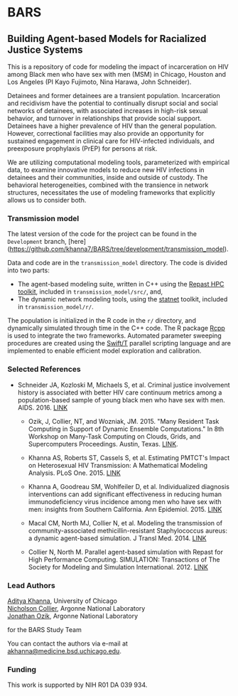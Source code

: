 # BARS
## Building Agent-based Models for Racialized Justice Systems

This is a repository of code for modeling the impact of incarceration on HIV among Black men who have sex with men (MSM) in Chicago, Houston and Los Angeles (PI Kayo Fujimoto, Nina Harawa, John Schneider). 

Detainees and former detainees are a transient population. Incarceration and recidivism have the potential to continually disrupt social and social networks of detainees, with associated increases in high-risk sexual behavior, and turnover in relationships that provide social support. Detainees have a higher prevalence of HIV than the general population. However, correctional facilities may also provide an opportunity for sustained engagement in clinical care for HIV-infected individuals, and preexposure prophylaxis (PrEP) for persons at risk. 

We are utilizing computational modeling tools, parameterized with empirical data, to examine innovative models to reduce new HIV infections in detainees and their communities, inside and outside of custody. The behavioral heterogeneities, combined with the transience in network structures, necessitates the use of modeling frameworks that explicitly allows us to consider both. 

### Transmission model

The latest version of the code for the project can be found in the `Development` branch, [here] (https://github.com/khanna7/BARS/tree/development/transmission_model). 

   Data and code are in the `transmission_model` directory. 
   The code is divided into two parts: 
   
   * The agent-based modeling suite, written in C++ using the [Repast HPC toolkit](https://repast.github.io/repast_hpc.html), included in `transmission_model/src/`, and,
   * The dynamic network modeling tools, using the [statnet](http://www.statnet.org/) toolkit, included in `transmission_model/r/`.  
     
The population is initialized in the R code in the `r/` directory, and dynamically simulated through time in the C++ code. The R package [Rcpp](https://cran.r-project.org/web/packages/Rcpp/index.html) is used to integrate the two frameworks. Automated parameter sweeping procedures are created using the  [Swift/T](http://swift-lang.org/Swift-T/) parallel scripting language and are implemented to enable efficient model exploration and calibration.

### Selected References   

* Schneider JA, Kozloski M, Michaels S, et al. Criminal justice involvement history is associated with better HIV care continuum metrics among a population-based sample of young black men who have sex with men. AIDS. 2016. [LINK](https://www.ncbi.nlm.nih.gov/pubmed/27662544) 

   * Ozik, J, Collier, NT, and Wozniak, JM. 2015. "Many Resident Task Computing in Support of Dynamic Ensemble Computations." In 8th Workshop on Many-Task Computing on Clouds, Grids, and Supercomputers Proceedings. Austin, Texas. [LINK](http://datasys.cs.iit.edu/events/MTAGS15/program.html).

   * Khanna AS, Roberts ST, Cassels S, et al. Estimating PMTCT's Impact on Heterosexual HIV Transmission: A Mathematical Modeling Analysis. PLoS One. 2015. [LINK](https://www.ncbi.nlm.nih.gov/pubmed/26262889)
   
   * Khanna A, Goodreau SM, Wohlfeiler D, et al. Individualized diagnosis interventions can add significant effectiveness in reducing human immunodeficiency virus incidence among men who have sex with men: insights from Southern California. Ann Epidemiol. 2015. [LINK](https://www.ncbi.nlm.nih.gov/pubmed/25453725)   
   
   * Macal CM, North MJ, Collier N, et al. Modeling the transmission of community-associated methicillin-resistant Staphylococcus aureus: a dynamic agent-based simulation. J Transl Med. 2014. [LINK](https://www.ncbi.nlm.nih.gov/pubmed/24886400)

    * Collier N, North M. Parallel agent-based simulation with Repast for High Performance Computing. SIMULATION: Transactions of The Society for Modeling and Simulation International. 2012. [LINK](http://sim.sagepub.com/content/89/10/1215)  
   

   

### Lead Authors        

   [Aditya Khanna](https://github.com/khanna7), University of Chicago    
   [Nicholson Collier](https://github.com/ncollier), Argonne National Laboratory    
   [Jonathan Ozik](https://github.com/jozik), Argonne National Laboratory   
    
   for the BARS Study Team     
   
   You can contact the authors via
e-mail at <akhanna@medicine.bsd.uchicago.edu>. 
  

### Funding
This work is supported by NIH R01 DA 039 934.
